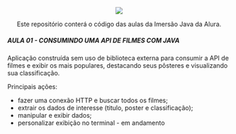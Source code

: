 
<p align="center">
<img src="https://user-images.githubusercontent.com/99100607/228341438-7c449e49-40c4-40bd-a38a-4c670ba05cae.png" />
</p>

<p align="center">Este repositório conterá o código das aulas da Imersão Java da Alura.</p>


<h5>AULA 01 - CONSUMINDO UMA API DE FILMES COM JAVA</h5>
<p> Aplicação construída sem uso de biblioteca externa para consumir a API de filmes e exibir os mais populares, destacando seus pôsteres e visualizando sua classificação.</p>
<p>Principais ações: </p>
<ul>
  <li>fazer uma conexão HTTP e buscar todos os filmes;</li>
  <li>extrair os dados de interesse (titulo, poster e classificação);</li>
  <li>manipular e exibir dados;</li>
  <li>personalizar exibição no terminal - em andamento</li>
  
  
  </ul>
